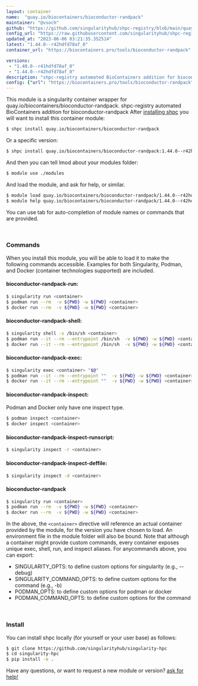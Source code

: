 ```yaml
---
layout: container
name:  "quay.io/biocontainers/bioconductor-randpack"
maintainer: "@vsoch"
github: "https://github.com/singularityhub/shpc-registry/blob/main/quay.io/biocontainers/bioconductor-randpack/container.yaml"
config_url: "https://raw.githubusercontent.com/singularityhub/shpc-registry/main/quay.io/biocontainers/bioconductor-randpack/container.yaml"
updated_at: "2023-06-06 03:21:35.352514"
latest: "1.44.0--r42hdfd78af_0"
container_url: "https://biocontainers.pro/tools/bioconductor-randpack"

versions:
 - "1.40.0--r41hdfd78af_0"
 - "1.44.0--r42hdfd78af_0"
description: "shpc-registry automated BioContainers addition for bioconductor-randpack"
config: {"url": "https://biocontainers.pro/tools/bioconductor-randpack", "maintainer": "@vsoch", "description": "shpc-registry automated BioContainers addition for bioconductor-randpack", "latest": {"1.44.0--r42hdfd78af_0": "sha256:c94e5cb8fe7eaebcd67b92f631e3f98de88b4f2f04b19ea31b18f5915a8d5e85"}, "tags": {"1.40.0--r41hdfd78af_0": "sha256:c87a95aa0339cd2c2f57969f178bbbf1ee9f68d0feec666d0db8b6e428735192", "1.44.0--r42hdfd78af_0": "sha256:c94e5cb8fe7eaebcd67b92f631e3f98de88b4f2f04b19ea31b18f5915a8d5e85"}, "docker": "quay.io/biocontainers/bioconductor-randpack"}
---
```


This module is a singularity container wrapper for quay.io/biocontainers/bioconductor-randpack.
shpc-registry automated BioContainers addition for bioconductor-randpack
After [installing shpc](#install) you will want to install this container module:


```bash
$ shpc install quay.io/biocontainers/bioconductor-randpack
```

Or a specific version:

```bash
$ shpc install quay.io/biocontainers/bioconductor-randpack:1.44.0--r42hdfd78af_0
```

And then you can tell lmod about your modules folder:

```bash
$ module use ./modules
```

And load the module, and ask for help, or similar.

```bash
$ module load quay.io/biocontainers/bioconductor-randpack/1.44.0--r42hdfd78af_0
$ module help quay.io/biocontainers/bioconductor-randpack/1.44.0--r42hdfd78af_0
```

You can use tab for auto-completion of module names or commands that are provided.

<br>

### Commands

When you install this module, you will be able to load it to make the following commands accessible.
Examples for both Singularity, Podman, and Docker (container technologies supported) are included.

#### bioconductor-randpack-run:

```bash
$ singularity run <container>
$ podman run --rm  -v ${PWD} -w ${PWD} <container>
$ docker run --rm  -v ${PWD} -w ${PWD} <container>
```

#### bioconductor-randpack-shell:

```bash
$ singularity shell -s /bin/sh <container>
$ podman run --it --rm --entrypoint /bin/sh  -v ${PWD} -w ${PWD} <container>
$ docker run --it --rm --entrypoint /bin/sh  -v ${PWD} -w ${PWD} <container>
```

#### bioconductor-randpack-exec:

```bash
$ singularity exec <container> "$@"
$ podman run --it --rm --entrypoint ""  -v ${PWD} -w ${PWD} <container> "$@"
$ docker run --it --rm --entrypoint ""  -v ${PWD} -w ${PWD} <container> "$@"
```

#### bioconductor-randpack-inspect:

Podman and Docker only have one inspect type.

```bash
$ podman inspect <container>
$ docker inspect <container>
```

#### bioconductor-randpack-inspect-runscript:

```bash
$ singularity inspect -r <container>
```

#### bioconductor-randpack-inspect-deffile:

```bash
$ singularity inspect -d <container>
```



#### bioconductor-randpack

```bash
$ singularity run <container>
$ podman run --rm  -v ${PWD} -w ${PWD} <container>
$ docker run --rm  -v ${PWD} -w ${PWD} <container>
```


In the above, the `<container>` directive will reference an actual container provided
by the module, for the version you have chosen to load. An environment file in the
module folder will also be bound. Note that although a container
might provide custom commands, every container exposes unique exec, shell, run, and
inspect aliases. For anycommands above, you can export:

 - SINGULARITY_OPTS: to define custom options for singularity (e.g., --debug)
 - SINGULARITY_COMMAND_OPTS: to define custom options for the command (e.g., -b)
 - PODMAN_OPTS: to define custom options for podman or docker
 - PODMAN_COMMAND_OPTS: to define custom options for the command

<br>

### Install

You can install shpc locally (for yourself or your user base) as follows:

```bash
$ git clone https://github.com/singularityhub/singularity-hpc
$ cd singularity-hpc
$ pip install -e .
```

Have any questions, or want to request a new module or version? [ask for help!](https://github.com/singularityhub/singularity-hpc/issues)